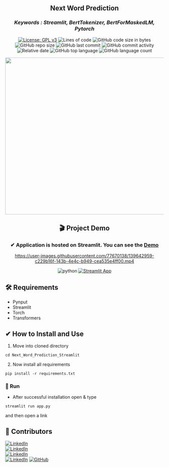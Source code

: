 <div align = "center">

<h2> Next Word Prediction </h2>
  <h3><i>Keywords : Streamlit, BertTokenizer, BertForMaskedLM, Pytorch</i></h3>
  
[![License: GPL v3](https://img.shields.io/badge/License-GPLv3-ff2d55.svg)](https://www.gnu.org/licenses/gpl-3.0)
![Lines of code](https://img.shields.io/tokei/lines/github/7Vivek/Next-Word-Prediction-Streamlit?color=5856d6)
![GitHub code size in bytes](https://img.shields.io/github/languages/code-size/7Vivek/Next-Word-Prediction-Streamlit?color=ff9500)
![GitHub repo size](https://img.shields.io/github/repo-size/7Vivek/Next-Word-Prediction-Streamlit?color=5ac8fa)
![GitHub last commit](https://img.shields.io/github/last-commit/7Vivek/Next-Word-Prediction-Streamlit?color=4cd964)
![GitHub commit activity](https://img.shields.io/github/commit-activity/w/7Vivek/Next-Word-Prediction-Streamlit?color=dd04fa)
![Relative date](https://img.shields.io/date/1635734066?color=1c80f6)
![GitHub top language](https://img.shields.io/github/languages/top/7Vivek/Next-Word-Prediction-Streamlit?color=ffff66)
![GitHub language count](https://img.shields.io/github/languages/count/7Vivek/Next-Word-Prediction-Streamlit?color=04e2b5)
  
<img align = "center" src="https://user-images.githubusercontent.com/77670138/139641162-56be4ae2-204d-49ec-bd06-67f3f59c5530.jpg" style="width:1000px;height:500px;"></img>    
  
<h2 align = "center"> 🎬 Project Demo </h2>
<h3 align = "center"> ✔ Application is hosted on Streamlit. You can see the <a href="https://share.streamlit.io/7vivek/next-word-prediction-streamlit/main/app.py">Demo</a></h3>

https://user-images.githubusercontent.com/77670138/139642959-c229b16f-143b-4e4c-b949-cea535e4ff00.mp4

![python](https://img.shields.io/badge/Python-FFD43B?style=for-the-badge&logo=python&logoColor=darkgreen)
[![Streamlit App](https://img.shields.io/badge/Open_in_Streamlit-FF4B4B?style=for-the-badge&logo=Streamlit&logoColor=white)](https://share.streamlit.io/7vivek/next-word-prediction-streamlit/main/app.py)
</div>

<h2> 🛠️ Requirements </h2>

- Pynput
- Streamlit
- Torch
- Transformers

<h2> ✔ How to Install and Use </h2>

1. Move into cloned directory
```
cd Next_Word_Prediction_Streamlit
```
2. Now install all requirements
```
pip install -r requirements.txt
```
### 🚀 Run
- After successful installation open & type
```
streamlit run app.py
```
and then open a link


<h2> 🧩 Contributors </h2>

[![LinkedIn](https://img.shields.io/badge/Patil_Khushabu-%230077B5.svg?style=for-the-badge&logo=linkedin&logoColor=white)](https://www.linkedin.com/in/khushabu-patil-44531b147)
<br>
[![LinkedIn](https://img.shields.io/badge/Pawar_Soham-%230077B5.svg?style=for-the-badge&logo=linkedin&logoColor=white)](https://www.linkedin.com/in/soham-pawar-6821ab140)
<br>
[![LinkedIn](https://img.shields.io/badge/Thirki_Megha-%230077B5.svg?style=for-the-badge&logo=linkedin&logoColor=white)](https://https://www.linkedin.com/in/megha-thirki-51a217180)
<br>
[![LinkedIn](https://img.shields.io/badge/Vivek_Limbad-%230077B5.svg?style=for-the-badge&logo=linkedin&logoColor=white)](https://www.linkedin.com/in/vivek-limbad-412667215/)
[![GitHub](https://img.shields.io/badge/Vivek_Limbad-%23121011.svg?style=for-the-badge&logo=github&logoColor=white)](https://github.com/7Vivek)



